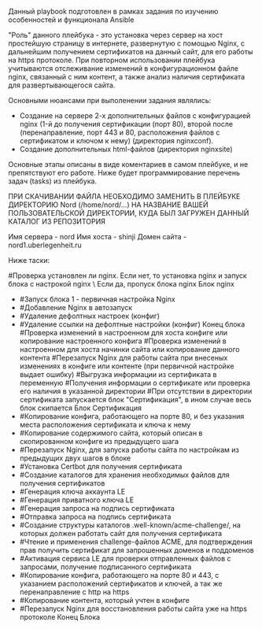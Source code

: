 Данный playbook подготовлен в рамках задания по изучению особенностей и функционала Ansible

"Роль" данного плейбука - это установка через сервер на хост простейшую страницу в интернете, развернутую с помощью Nginx, с дальнейшим получением 
сертификатов на данный сайт, для его работы на https протоколе. При повторном использовании плейбука учитываются отслеживание изменений
в конфигурационном файле nginx, связанный с ним контент, а также анализ наличия сертификата для развертывающегося сайта.

Основными нюансами при выполенении задания являлись:
- Создание на сервере 2-х дополнительных файлов с конфигурацией nginx (1-й до получения сертификации (порт 80),
 второй после (перенаправление, порт 443 и 80, расположения файлов с сертификатом и ключом к нему) (директория nginxconf).
- Создание дополнительных html-файлов (директория nginxsite)

Основные этапы описаны в виде коментариев в самом плейбуке, и не препятствуют его работе. Ниже будет программирование перечень задач (tasks) из плейбука.

ПРИ СКАЧИВАНИИ ФАЙЛА НЕОБХОДИМО ЗАМЕНИТЬ В ПЛЕЙБУКЕ ДИРЕКТОРИЮ Nord (/home/nord/...) НА НАЗВАНИЕ ВАШЕЙ ПОЛЬЗОВАТЕЛЬСКОЙ ДИРЕКТОРИИ, КУДА БЫЛ ЗАГРУЖЕН ДАННЫЙ КАТАЛОГ ИЗ РЕПОЗИТОРИЯ

Имя сервера - nord
Имя хоста - shinji
Домен сайта - nord1.uberlegenheit.ru

Ниже таски:

#Проверка установлен ли nginx. Если нет, то установка nginx и запуск блока с настрокой nginx \ Если да, пропуск блока nginx
 Блок nginx
 - #Запуск блока 1 - первичная настройка Nginx
 - #Добавление Nginx в автозапуск
 - #Удаление дефолтных настроек (конфиг)
 - #Удаление ссылки на дефолтные настройки (конфиг)
 Конец блока
#Проверка изменений в настроенном для хоста конфиге или копирование настроенного конфига
#Проверка изменений в настроенном для хоста начинки сайта или копирование данного контента
#Перезапуск Nginx для работы сайта при внесеных изменениях в конфиге или контенте (при первичной настройке выдает ошибку)
#Выгрузка информации из сертификата в переменную 
#Получения информации о сертификате или проверка его наличия в указанной директории
#При отсутствии в директории сертификата запускается блок "Сертификация", в ином случае весь блок скипается
 Блок Сертификация
 - #Копирование конфига, работающего на порте 80, и без указания места расположения сертификата и ключа к нему
 - #Копирование содержимого сайта, который описан в скопированном конфиге из предыдущего шага
 - #Перезапуск Nginx, для запуска работы сайта по настройкам из предыдущих двух шагов в блоке
 - #Установка Certbot для получения сертификата
 - #Создание каталогов для хранения необходимых файлов для получения сертификатов
 - #Генерация ключа аккаунта LE
 - #Генерация приватного ключа LE
 - #Генерация запроса на подпись сертификата
 - #Отправка запроса на подпись сертификата
 - #Создание структуры каталогов .well-known/acme-challenge/, на которых должен работать сайт для получения сертификата
 - #Чтение и применения challenge-файлов ACME, для подтверждения прав получить сертификат для запрошенных доменов и поддоменов
 - #Активация сервиса LE для проверки отправленных файлов с запросами, получение подписанного сертификата
 - #Копирование конфига, работающего на порте 80 и 443, с указанием расположений сертификатов и ключей, а так же перенаправление с http на https
 - #Копирование контента, который учтен в конфиге
 - #Перезапуск Nginx для восстановления работы сайта уже на https протоколе
 Конец Блока

